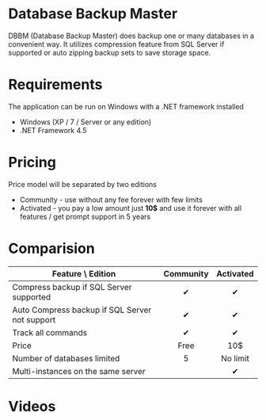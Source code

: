 # Database Backup Master
DBBM (Database Backup Master) does backup one or many databases in a convenient way. It utilizes compression feature from SQL Server if supported or auto zipping backup sets to save storage space.

# Requirements
The application can be run on Windows with a .NET framework installed
- Windows (XP / 7 / Server or any edition)
- .NET Framework 4.5 

# Pricing
Price model will be separated by two editions
- Community - use without any fee forever with few limits
- Activated - you pay a low amount just **10$** and use it forever with all features / get prompt support in 5 years

# Comparision

| Feature \ Edition  | Community | Activated |
|-          |:-:                |:-:                |
|Compress backup if SQL Server supported |&#10004;   |&#10004;   |
|Auto Compress backup if SQL Server not support  |&#10004;   |&#10004;   |
|Track all commands |   &#10004; | &#10004;   |
|Price|    Free |10$   |
|Number of databases limited    |5     |No limit    |
|Multi-instances on the same server|    |&#10004;   |

# Videos